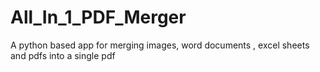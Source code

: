 # All_In_1_PDF_Merger
A python based app for merging images, word documents , excel sheets and pdfs into a single pdf
